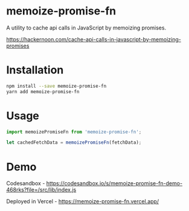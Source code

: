 # memoize-promise-fn

A utility to cache api calls in JavaScript by memoizing promises.

https://hackernoon.com/cache-api-calls-in-javascript-by-memoizing-promises

# Installation

```bash
npm install --save memoize-promise-fn
yarn add memoize-promise-fn
```

# Usage

```ts
import memoizePromiseFn from 'memoize-promise-fn';

let cachedFetchData = memoizePromiseFn(fetchData);
```

# Demo

Codesandbox - https://codesandbox.io/s/memoize-promise-fn-demo-468rks?file=/src/lib/index.js

Deployed in Vercel - https://memoize-promise-fn.vercel.app/
